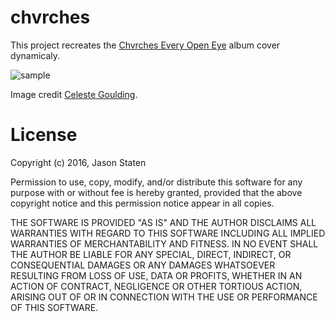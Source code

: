 # chvrches

This project recreates the [Chvrches Every Open Eye](http://www.allmusic.com/album/every-open-eye-mw0002861832)
album cover dynamicaly.

![sample](https://cdn.rawgit.com/statianzo/chvrches/gh-pages/img/result.png)

Image credit [Celeste Goulding](https://www.flickr.com/photos/celeste33/).

# License

Copyright (c) 2016, Jason Staten

Permission to use, copy, modify, and/or distribute this software for any
purpose with or without fee is hereby granted, provided that the above
copyright notice and this permission notice appear in all copies.

THE SOFTWARE IS PROVIDED "AS IS" AND THE AUTHOR DISCLAIMS ALL WARRANTIES WITH
REGARD TO THIS SOFTWARE INCLUDING ALL IMPLIED WARRANTIES OF MERCHANTABILITY AND
FITNESS. IN NO EVENT SHALL THE AUTHOR BE LIABLE FOR ANY SPECIAL, DIRECT,
INDIRECT, OR CONSEQUENTIAL DAMAGES OR ANY DAMAGES WHATSOEVER RESULTING FROM
LOSS OF USE, DATA OR PROFITS, WHETHER IN AN ACTION OF CONTRACT, NEGLIGENCE OR
OTHER TORTIOUS ACTION, ARISING OUT OF OR IN CONNECTION WITH THE USE OR
PERFORMANCE OF THIS SOFTWARE.

